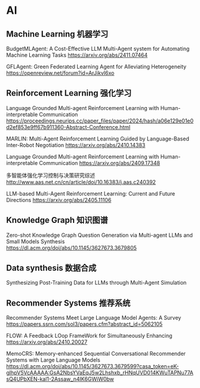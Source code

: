 # AI
## Machine Learning 机器学习
BudgetMLAgent: A Cost-Effective LLM Multi-Agent system for Automating Machine Learning Tasks
https://arxiv.org/abs/2411.07464

GFLAgent: Green Federated Learning Agent for Alleviating Heterogeneity
https://openreview.net/forum?id=ArJikvI6xo

## Reinforcement Learning 强化学习
Language Grounded Multi-agent Reinforcement Learning with Human-interpretable Communication
https://proceedings.neurips.cc/paper_files/paper/2024/hash/a06e129e01e0d2ef853e9ff67b911360-Abstract-Conference.html

MARLIN: Multi-Agent Reinforcement Learning Guided by Language-Based Inter-Robot Negotiation
https://arxiv.org/abs/2410.14383

Language Grounded Multi-agent Reinforcement Learning with Human-interpretable Communication
https://arxiv.org/abs/2409.17348

多智能体强化学习控制与决策研究综述
http://www.aas.net.cn/cn/article/doi/10.16383/j.aas.c240392

LLM-based Multi-Agent Reinforcement Learning: Current and Future Directions
https://arxiv.org/abs/2405.11106

## Knowledge Graph 知识图谱
Zero-shot Knowledge Graph Question Generation via Multi-agent LLMs and Small Models Synthesis
https://dl.acm.org/doi/abs/10.1145/3627673.3679805

## Data synthesis 数据合成
Synthesizing Post-Training Data for LLMs through Multi-Agent Simulation

## Recommender Systems 推荐系统
Recommender Systems Meet Large Language Model Agents: A Survey
https://papers.ssrn.com/sol3/papers.cfm?abstract_id=5062105

FLOW: A Feedback LOop FrameWork for Simultaneously Enhancing 
https://arxiv.org/abs/2410.20027

MemoCRS: Memory-enhanced Sequential Conversational Recommender Systems with Large Language Models
https://dl.acm.org/doi/abs/10.1145/3627673.3679599?casa_token=eK-gIhpV5VcAAAAA:GsA2NbsYVaEqJ5w2Lhshxb_rHNqUVD014KWuTAPNu77AsQ4UPbXEN-kal1-2Assaw_n4IK6GWiW0bw
